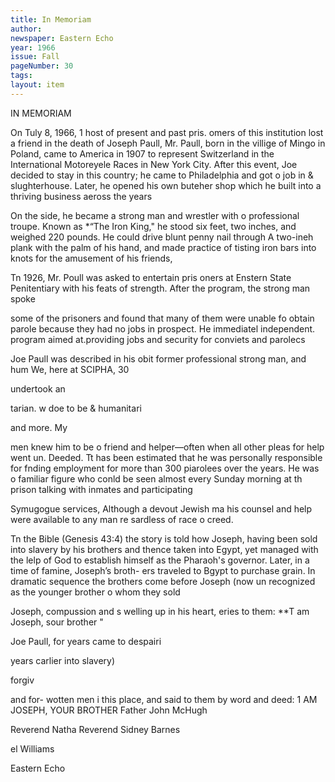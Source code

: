 ```yaml
---
title: In Memoriam
author: 
newspaper: Eastern Echo
year: 1966
issue: Fall
pageNumber: 30
tags:
layout: item
---
```


IN MEMORIAM

On Tuly 8, 1966, 1 host of present and past pris. omers of this institution lost a friend in the death of Joseph Paull, Mr. Paull, born in the villige of Mingo in Poland, came to America in 1907 to represent Switzerland in the International Motoreyele Races in New York City. After this event, Joe decided to stay in this country; he came to Philadelphia and got o job in & slughterhouse. Later, he opened his own buteher shop which he built into a thriving business aeross the years

On the side, he became a strong man and wrestler with o professional troupe. Known as *“The Iron King," he stood six feet, two inches, and weighed 220 pounds. He could drive blunt penny nail through A two-ineh plank with the palm of his hand, and made practice of tisting iron bars into knots for the amusement of his friends,

Tn 1926, Mr. Poull was asked to entertain pris oners at Enstern State Penitentiary with his feats of strength. After the program, the strong man spoke

some of the prisoners and found that many of them were unable fo obtain parole because they had no jobs in prospect. He immediatel independent. program aimed at.providing jobs and security for conviets and parolecs

Joe Paull was described in his obit former professional strong man, and hum We, here at SCIPHA, 30

undertook an

tarian. w doe to be & humanitari

and more. My

men knew him to be o friend and helper—often when all other pleas for help went un. Deeded. Tt has been estimated that he was personally responsible for fnding employment for more than 300 piarolees over the years. He was o familiar figure who conld be seen almost every Sunday morning at th prison talking with inmates and participating

Symugogue services, Although a devout Jewish ma his counsel and help were available to any man re sardless of race o creed.

Tn the Bible (Genesis 43:4) the story is told how Joseph, having been sold into slavery by his brothers and thence taken into Egypt, yet managed with the lelp of God to establish himself as the Pharaoh's governor. Later, in a time of famine, Joseph’s broth- ers traveled to Bgypt to purchase grain. In dramatic sequence the brothers come before Joseph (now un recognized as the younger brother o whom they sold

Joseph, compussion and s welling up in his heart, eries to them: **T am Joseph, sour brother "

Joe Paull, for years came to despairi

years carlier into slavery)

forgiv

and for- wotten men i this place, and said to them by word and deed: 1 AM JOSEPH, YOUR BROTHER Father John McHugh

Reverend Natha Reverend Sidney Barnes

el Williams

Eastern Echo
